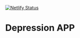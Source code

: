 [![Netlify Status](https://api.netlify.com/api/v1/badges/0d38fa0c-7931-4d97-865c-4cdf04513a5e/deploy-status)](https://app.netlify.com/sites/depression-app/deploys)
# Depression APP 
